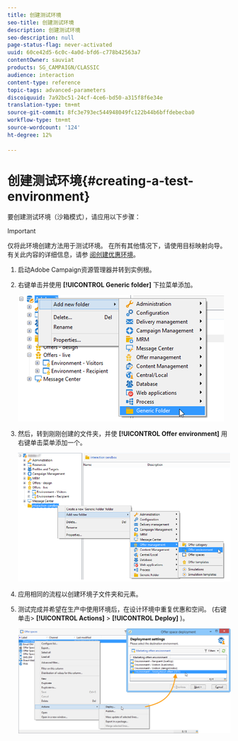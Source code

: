 ```yaml
---
title: 创建测试环境
seo-title: 创建测试环境
description: 创建测试环境
seo-description: null
page-status-flag: never-activated
uuid: 60ce42d5-6c0c-4a0d-bfd6-c778b42563a7
contentOwner: sauviat
products: SG_CAMPAIGN/CLASSIC
audience: interaction
content-type: reference
topic-tags: advanced-parameters
discoiquuid: 7a92bc51-24cf-4ce6-bd50-a315f8f6e34e
translation-type: tm+mt
source-git-commit: 8fc3e793ec544948049fc122b44b6bffdebecba0
workflow-type: tm+mt
source-wordcount: '124'
ht-degree: 12%

---
```



# 创建测试环境{#creating-a-test-environment}

要创建测试环境（沙箱模式），请应用以下步骤：

>[!IMPORTANT]
>
>仅将此环境创建方法用于测试环境。 在所有其他情况下，请使用目标映射向导。 有关此内容的详细信息，请参 [阅创建优惠环境](../../interaction/using/live-design-environments.md#creating-an-offer-environment)。

1. 启动Adobe Campaign资源管理器并转到实例根。
1. 右键单击并使用 **[!UICONTROL Generic folder]** 下拉菜单添加。

   ![](assets/offer_env_creation_001.png)

1. 然后，转到刚刚创建的文件夹，并使 **[!UICONTROL Offer environment]** 用右键单击菜单添加一个。

   ![](assets/offer_env_creation_001bis.png)

1. 应用相同的流程以创建环境子文件夹和元素。
1. 测试完成并希望在生产中使用环境后，在设计环境中重复优惠和空间。 (右键单击> **[!UICONTROL Actions]** > **[!UICONTROL Deploy]** )。

   ![](assets/migration_interaction_5.png)

